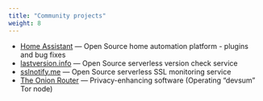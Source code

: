 ```yaml
---
title: "Community projects"
weight: 8
---
```


- [Home Assistant](https://www.home-assistant.io/) — Open Source home automation platform - plugins and bug fixes
- [lastversion.info](https://github.com/shaftoe/lastversion) — Open Source serverless version check service
- [sslnotify.me](https://github.com/shaftoe/sslnotifyme) — Open Source serverless SSL monitoring service
- [The Onion Router](https://www.torproject.org/) — Privacy-enhancing software (Operating “devsum” Tor node)

